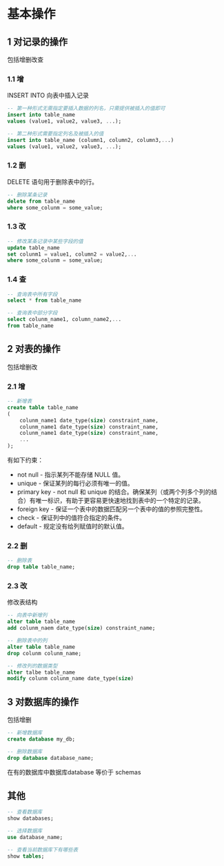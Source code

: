 # 基本操作

## 1 对记录的操作

包括增删改查

### 1.1 增

INSERT INTO 向表中插入记录

```sql
-- 第一种形式无需指定要插入数据的列名，只需提供被插入的值即可
insert into table_name
values (value1, value2, value3, ...);
```

```sql
-- 第二种形式需要指定列名及被插入的值
insert into table_name (column1, column2, column3,...)
values (value1, value2, value3, ...);
```

### 1.2 删

DELETE 语句用于删除表中的行。

```sql
-- 删除某条记录
delete from table_name
where some_colunm = some_value;
```

### 1.3 改

```sql
-- 修改某条记录中某些字段的值
update table_name
set colunm1 = value1, column2 = value2,...
where some_colunm = some_value;
```

### 1.4 查

```sql
-- 查询表中所有字段
select * from table_name
```

```sql
-- 查询表中部分字段
select colunm_name1, column_name2,...
from table_name
```

## 2 对表的操作

包括增删改

### 2.1 增

```sql
-- 新增表
create table table_name
(
    colunm_name1 date_type(size) constraint_name,
    colunm_name1 date_type(size) constraint_name,
    colunm_name1 date_type(size) constraint_name,
    ...
);
```

有如下约束：
- not null - 指示某列不能存储 NULL 值。
- unique - 保证某列的每行必须有唯一的值。
- primary key - not null 和 unique 的结合。确保某列（或两个列多个列的结合）有唯一标识，有助于更容易更快速地找到表中的一个特定的记录。
- foreign key - 保证一个表中的数据匹配另一个表中的值的参照完整性。
- check - 保证列中的值符合指定的条件。
- default - 规定没有给列赋值时的默认值。

### 2.2 删

```sql
-- 删除表
drop table table_name;
```

### 2.3 改

修改表结构

```sql
-- 向表中新增列
alter table table_name
add colunm_naem date_type(size) constraint_name;
```

```sql
-- 删除表中的列
alter table table_name
drop colunm colunm_name;
```

```sql
-- 修改列的数据类型
alter talbe table_name
modify colunm colunm_name date_type(size)
```

## 3 对数据库的操作

包括增删

```sql
-- 新增数据库
create database my_db;
```

```sql
-- 删除数据库
drop database database_name;
```

在有的数据库中数据库database 等价于 schemas

## 其他

```sql
-- 查看数据库
show databases;

-- 选择数据库
use database_name;

-- 查看当前数据库下有哪些表
show tables;
```

